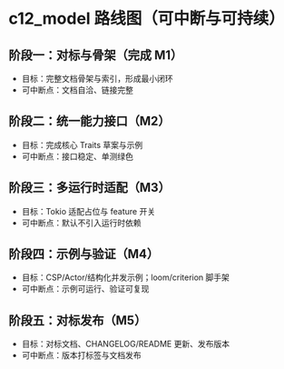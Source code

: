 # c12_model 路线图（可中断与可持续）

## 阶段一：对标与骨架（完成 M1）

- 目标：完整文档骨架与索引，形成最小闭环
- 可中断点：文档自洽、链接完整

## 阶段二：统一能力接口（M2）

- 目标：完成核心 Traits 草案与示例
- 可中断点：接口稳定、单测绿色

## 阶段三：多运行时适配（M3）

- 目标：Tokio 适配占位与 feature 开关
- 可中断点：默认不引入运行时依赖

## 阶段四：示例与验证（M4）

- 目标：CSP/Actor/结构化并发示例；loom/criterion 脚手架
- 可中断点：示例可运行、验证可复现

## 阶段五：对标发布（M5）

- 目标：对标文档、CHANGELOG/README 更新、发布版本
- 可中断点：版本打标签与文档发布
